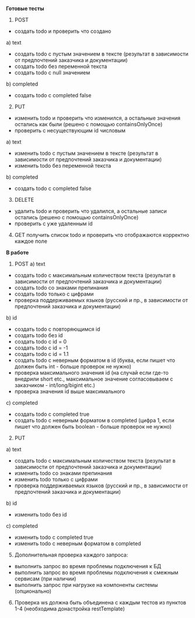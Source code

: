 **Готовые тесты** 
1. POST
- создать todo и проверить что создано

a) text
- создать todo с пустым значением в тексте (результат в зависимости от предпочтений заказчика и документации)
- создать todo без переменной текста
- создать todo с null значением

b) completed
- создать todo c completed false

2. PUT
- изменить todo и проверить что изменился, а остальные значения остались как были (решено с помощью containsOnlyOnce)
- проверить с несуществующим id числовым

a) text
- изменить todo с пустым значением в тексте (результат в зависимости от предпочтений заказчика и документации)
- изменить todo без переменной текста

b) completed
- создать todo c completed false

3. DELETE
- удалить todo и проверить что удалился, а остальные записи остались (решено с помощью containsOnlyOnce)
- проверить с уже удаленным id

4. GET получить список todo и проверить что отображаются корректно каждое поле


**В работе**
1. POST
a) text
- создать todo с максимальным количеством текста (результат в зависимости от предпочтений заказчика и документации)
- создать todo со знаками препинания
- создать todo только с цифрами
- проверка поддерживаемых языков (русский и пр., в зависимости от предпочтений заказчика и документации)

b) id
- создать todo с повторяющимся id
- создать todo без id
- создать todo c id = 0
- создать todo c id = -1
- создать todo c id = 1.1
- создать todo с неверным форматом в id (буква, если пишет что должен быть int - больше проверок не нужно)
- проверка максимального значения id (на случай если где-то внедрили short etc., максимальное значение 
согласовываем с заказчиком - int/long/bigint etc.)
- проверка значения id выше максимального

c) completed
- создать todo с completed true
- создать todo с неверным форматом в completed (цифра 1, 
если пишет что должен быть boolean - больше проверок не нужно)


2. PUT

а) text
- создать todo с максимальным количеством текста (результат в зависимости от предпочтений заказчика и документации)
- изменить todo со знаками препинания
- изменить todo только с цифрами
- проверка поддерживаемых языков (русский и пр., в зависимости от предпочтений заказчика и документации)

b) id
- изменить todo без id

c) completed
- изменить todo с completed true
- изменить todo с неверным форматом в completed

5. Дополнительная проверка каждого запроса:
- выполнить запрос во время проблемы подключения к БД
- выполнить запрос во время проблемы подключения к смежным сервисам (при наличии)
- выполнить запрос при нагрузке на компоненты системы (опционально)

6. Проверка ws должна быть объединена с каждым тестов из пунктов 1-4 (необходима донастройка restTemplate)
